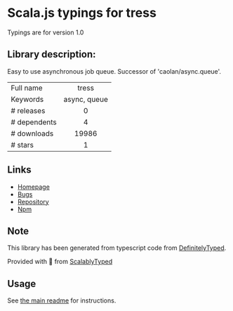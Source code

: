 
# Scala.js typings for tress

Typings are for version 1.0

## Library description:
Easy to use asynchronous job queue. Successor of 'caolan/async.queue'.

|                    |                 |
| ------------------ | :-------------: |
| Full name          | tress |
| Keywords           | async, queue |
| # releases         | 0 |
| # dependents       | 4 |
| # downloads        | 19986 |
| # stars            | 1 |

## Links
- [Homepage](https://github.com/astur/tress#readme)
- [Bugs](https://github.com/astur/tress/issues)
- [Repository](https://github.com/astur/tress)
- [Npm](https://www.npmjs.com/package/tress)
    


## Note
This library has been generated from typescript code from [DefinitelyTyped](https://definitelytyped.org).

Provided with :purple_heart: from [ScalablyTyped](https://github.com/oyvindberg/ScalablyTyped)

## Usage
See [the main readme](../../readme.md) for instructions.


